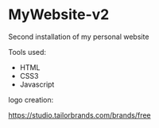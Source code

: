 # MyWebsite-v2
Second installation of my personal website

Tools used:
 - HTML
 - CSS3
 - Javascript

logo creation: 

https://studio.tailorbrands.com/brands/free